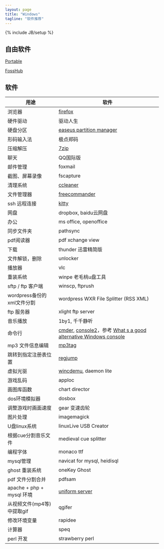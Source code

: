 ```yaml
---
layout: page
title: "Windows"
tagline: "软件推荐"
---
```

{% include JB/setup %}



## 自由软件

[Portable](http://portableapps.com/apps) 

[FossHub](http://www.fosshub.com/) 

## 软件

| 用途 | 软件 |
| ---- | ---- |
| 浏览器 | [firefox](http://www.waterfoxproject.org/) |
| 硬件驱动 | 驱动人生 |
| 硬盘分区 | [easeus partition manager](http://www.partition-tool.com) |
| 形码输入法 | 极点郑码 |
| 压缩解压 | [7zip](http://sparanoid.com/lab/7z/) |
| 聊天 | QQ国际版 |
| 邮件管理 | foxmail |
| 截图、屏幕录像 | fscapture |
| 清理系统 | [ccleaner](https://www.piriform.com/ccleaner) |
| 文件管理器 | [freecommander](http://www.freecommander.com/) | 
| ssh 远程连接 | [kitty](http://www.9bis.net/kitty/) | 
| 网盘 | dropbox, baidu云网盘 |
| 办公 | ms office, openoffice |
| 同步文件夹 | pathsync | 
| pdf阅读器 | pdf xchange view | 
| 下载 | thunder 迅雷精简版 | 
| 文件解锁，删除 | unlocker | 
| 播放器 | vlc |
| 重装系统 | winpe 老毛桃u盘工具 | 
| sftp / ftp 客户端 | winscp, ftprush |
| wordpress备份的xml文件分割 | wordpress WXR File Splitter (RSS XML) | 
| ftp 服务器 | xlight ftp server | 
| 音乐播放 | 1by1, 千千静听 |
| 命令行 | [cmder](http://bliker.github.io/cmder/), [console2](http://sourceforge.net/projects/console/)，参考 [What s a good alternative Windows console](http://stackoverflow.com/questions/440269/whats-a-good-alternative-windows-console) |
| mp3 文件信息编辑 | [mp3tag](http://www.mp3tag.de/en/download.html) | 
| 跳转到指定注册表位置 | [regjump](http://technet.microsoft.com/zh-cn/sysinternals/bb963880) | 
| 虚拟光驱 | [wincdemu](http://wincdemu.sysprogs.org/portable/), daemon lite |
| 游戏乱码 | apploc | 
| 画图库函数 | chart director | 
| dos环境模拟器 | dosbox | 
| 调整游戏时画面速度 | gear 变速齿轮 | 
| 图片处理 | imagemagick | 
| U盘linux系统 | linuxLive USB Creator | 
| 根据cue分割音乐文件 | medieval cue splitter | 
| 编程字体 | monaco ttf | 
| mysql管理 | navicat for mysql, heidisql |
| ghost 重装系统 | oneKey Ghost | 
| pdf 文件分割合并 | pdfsam | 
| apache + php + mysql 环境 | [uniform server](http://www.uniformserver.com/) |
| 从视频文件(mp4等)中提取gif | qgifer | 
| 修改环境变量 | rapidee | 
| 计算器 | speq | 
| perl 开发 | strawberry perl | 
